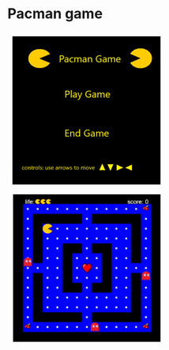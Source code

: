 # Pacman game

<img src="./assets/images/Main.png" align="left" width="300" hspace="10" vspace="10" title="Intro Screen">
<img src="./assets/images/Game.png" align="left" width="300" hspace="10" vspace="10" title="Game Screen">
